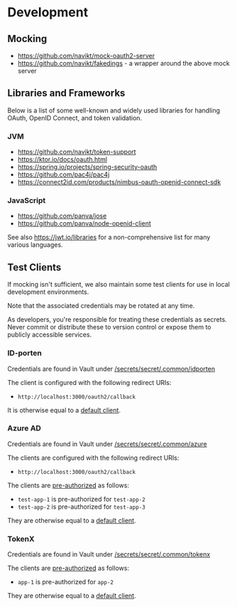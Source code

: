 # Development

## Mocking

- <https://github.com/navikt/mock-oauth2-server>
- <https://github.com/navikt/fakedings> - a wrapper around the above mock server

## Libraries and Frameworks

Below is a list of some well-known and widely used libraries for handling OAuth, OpenID Connect, and token validation.

### JVM

- <https://github.com/navikt/token-support>
- <https://ktor.io/docs/oauth.html>
- <https://spring.io/projects/spring-security-oauth>
- <https://github.com/pac4j/pac4j>
- <https://connect2id.com/products/nimbus-oauth-openid-connect-sdk>

### JavaScript

- <https://github.com/panva/jose>
- <https://github.com/panva/node-openid-client>

See also <https://jwt.io/libraries> for a non-comprehensive list for many various languages.

## Test Clients

If mocking isn't sufficient, we also maintain some test clients for use in local development environments.

Note that the associated credentials may be rotated at any time.

As developers, you're responsible for treating these credentials as secrets. Never commit or distribute these to
version control or expose them to publicly accessible services.

### ID-porten

Credentials are found in Vault under [/secrets/secret/.common/idporten](https://vault.adeo.no/ui/vault/secrets/secret/show/.common/idporten) 

The client is configured with the following redirect URIs:

- `http://localhost:3000/oauth2/callback`

It is otherwise equal to a [default client](../idporten/README.md).

### Azure AD

Credentials are found in Vault under [/secrets/secret/.common/azure](https://vault.adeo.no/ui/vault/secrets/secret/list/.common/azure/)

The clients are configured with the following redirect URIs:

- `http://localhost:3000/oauth2/callback`

The clients are [pre-authorized](../azure-ad/access-policy.md#pre-authorization) as follows:

- `test-app-1` is pre-authorized for `test-app-2`
- `test-app-2` is pre-authorized for `test-app-3`

They are otherwise equal to a [default client](../azure-ad/configuration.md).

### TokenX

Credentials are found in Vault under [/secrets/secret/.common/tokenx](https://vault.adeo.no/ui/vault/secrets/secret/list/.common/tokenx/)

The clients are [pre-authorized](../tokenx.md#access-policies) as follows:

- `app-1` is pre-authorized for `app-2`

They are otherwise equal to a [default client](../tokenx.md#configuration).
